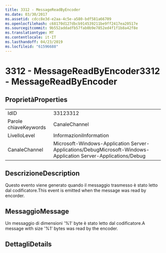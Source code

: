 ```yaml
---
title: 3312 - MessageReadByEncoder
ms.date: 03/30/2017
ms.assetid: cdcc8e3d-e2aa-4c5e-a580-bdf581a66709
ms.openlocfilehash: c68170d127dbcb914539211be9ff2417ea20517e
ms.sourcegitcommit: 9b552addadfb57fab0b9e7852ed4f1f1b8a42f8e
ms.translationtype: MT
ms.contentlocale: it-IT
ms.lasthandoff: 04/23/2019
ms.locfileid: "61596688"
---
```

# <a name="3312---messagereadbyencoder"></a><span data-ttu-id="a0546-102">3312 - MessageReadByEncoder</span><span class="sxs-lookup"><span data-stu-id="a0546-102">3312 - MessageReadByEncoder</span></span>
## <a name="properties"></a><span data-ttu-id="a0546-103">Proprietà</span><span class="sxs-lookup"><span data-stu-id="a0546-103">Properties</span></span>  
  
|||  
|-|-|  
|<span data-ttu-id="a0546-104">Id</span><span class="sxs-lookup"><span data-stu-id="a0546-104">ID</span></span>|<span data-ttu-id="a0546-105">3312</span><span class="sxs-lookup"><span data-stu-id="a0546-105">3312</span></span>|  
|<span data-ttu-id="a0546-106">Parole chiave</span><span class="sxs-lookup"><span data-stu-id="a0546-106">Keywords</span></span>|<span data-ttu-id="a0546-107">Canale</span><span class="sxs-lookup"><span data-stu-id="a0546-107">Channel</span></span>|  
|<span data-ttu-id="a0546-108">Livello</span><span class="sxs-lookup"><span data-stu-id="a0546-108">Level</span></span>|<span data-ttu-id="a0546-109">Informazioni</span><span class="sxs-lookup"><span data-stu-id="a0546-109">Information</span></span>|  
|<span data-ttu-id="a0546-110">Canale</span><span class="sxs-lookup"><span data-stu-id="a0546-110">Channel</span></span>|<span data-ttu-id="a0546-111">Microsoft-Windows-Application Server-Applications/Debug</span><span class="sxs-lookup"><span data-stu-id="a0546-111">Microsoft-Windows-Application Server-Applications/Debug</span></span>|  
  
## <a name="description"></a><span data-ttu-id="a0546-112">Descrizione</span><span class="sxs-lookup"><span data-stu-id="a0546-112">Description</span></span>  
 <span data-ttu-id="a0546-113">Questo evento viene generato quando il messaggio trasmesso è stato letto dal codificatore.</span><span class="sxs-lookup"><span data-stu-id="a0546-113">This event is emitted when the message was read by encorder.</span></span>  
  
## <a name="message"></a><span data-ttu-id="a0546-114">Messaggio</span><span class="sxs-lookup"><span data-stu-id="a0546-114">Message</span></span>  
 <span data-ttu-id="a0546-115">Un messaggio di dimensioni '%1' byte è stato letto dal codificatore.</span><span class="sxs-lookup"><span data-stu-id="a0546-115">A message with size '%1' bytes was read by the encoder.</span></span>  
  
## <a name="details"></a><span data-ttu-id="a0546-116">Dettagli</span><span class="sxs-lookup"><span data-stu-id="a0546-116">Details</span></span>
